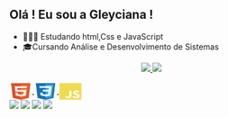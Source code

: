 ## Olá ! Eu sou a Gleyciana !

- 👨🏼‍🎓 Estudando html,Css e JavaScript 
- 🎓Cursando Análise e Desenvolvimento de Sistemas

<div align="center">
  <a href="https://github.com/Gleyciana">
  <img height="150em" src="https://github-readme-stats.vercel.app/api?username=Gleyciana&show_icons=true&theme=omni&include_all_commits=true&count_private=true"/>
  <img height="150em" src="https://github-readme-stats.vercel.app/api/top-langs/?username=Gleyciana&layout=compact&langs_count=6&theme=omni"/>

</div>
<div style="display: inline_block"><br>
  
  <img align="center" alt="Gleyciana-HTML" height="30" width="40" src="https://raw.githubusercontent.com/devicons/devicon/master/icons/html5/html5-original.svg">
  <img align="center" alt="Gleyciana-CSS" height="30" width="40" src="https://raw.githubusercontent.com/devicons/devicon/master/icons/css3/css3-original.svg">
  <img align="center" alt="Gleyciana-Js" height="30" width="40" src="https://raw.githubusercontent.com/devicons/devicon/master/icons/javascript/javascript-plain.svg">
</div>

<div> 
  <a href=" https://www.instagram.com/gleyciana_campelo/" target="_blank"><img src="https://img.shields.io/badge/-Instagram-%23E4405F?style=for-the-badge&logo=instagram&logoColor=white" target="_blank"></a>
<a href="https://discord.com/channels/882270651354841099/882595705192083466" target="_blank"><img src="https://img.shields.io/badge/Discord-7289DA?style=for-the-badge&logo=discord&logoColor=white" target="_blank"></a> 
  <a href = "gleycianacsombra@gmail.com"><img src="https://img.shields.io/badge/-Gmail-%23333?style=for-the-badge&logo=gmail&logoColor=white" target="_blank"></a>
  <a href="https://discord.com/channels/882270651354841099/882595705192083466" target="_blank"><img src="https://img.shields.io/badge/-LinkedIn-%230077B5?style=for-the-badge&logo=linkedin&logoColor=white" target="_blank"></a>
  

</div>
